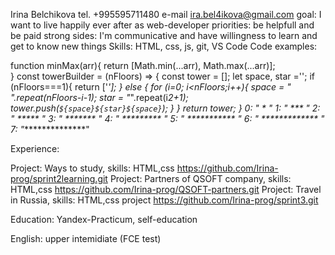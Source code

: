 Irina Belchikova 
tel. +995595711480
e-mail ira.bel4ikova@gmail.com
goal: I want to live happily ever after as web-developer
priorities: be helpfull and be paid
strong sides: I'm communicative and have willingness to learn and get to know new things
Skills:
HTML, css, js, git, VS Code
Code examples:

function minMax(arr){
  return [Math.min(...arr), Math.max(...arr)];   
}
const towerBuilder = (nFloors) => {
  const tower = [];
  let space, star ='';
  if (nFloors===1){
    return ['*'];
  } else {
     for (i=0; i<nFloors;i++){
    space = " ".repeat(nFloors-i-1);
      star  = "*".repeat(i*2+1);
      tower.push(`${space}${star}${space}`);
        }
     }
  return tower; 
}
0: "       *       "
1: "      ***      "
2: "     *****     "
3: "    *******    "
4: "   *********   "
5: "  ***********  "
6: " ************* "
7: "***************"

Experience:

Project: Ways to study, skills: HTML,css  https://github.com/Irina-prog/sprint2learning.git
Project: Partners of QSOFT company, skills: HTML,css https://github.com/Irina-prog/QSOFT-partners.git 
Project: Travel in Russia, skills: HTML,css project https://github.com/Irina-prog/sprint3.git 


Education:
Yandex-Practicum, self-education

English: upper intemidiate (FCE test)


